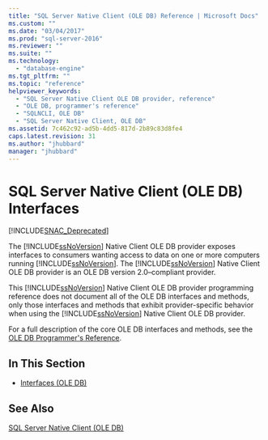 ```yaml
---
title: "SQL Server Native Client (OLE DB) Reference | Microsoft Docs"
ms.custom: ""
ms.date: "03/04/2017"
ms.prod: "sql-server-2016"
ms.reviewer: ""
ms.suite: ""
ms.technology: 
  - "database-engine"
ms.tgt_pltfrm: ""
ms.topic: "reference"
helpviewer_keywords: 
  - "SQL Server Native Client OLE DB provider, reference"
  - "OLE DB, programmer's reference"
  - "SQLNCLI, OLE DB"
  - "SQL Server Native Client, OLE DB"
ms.assetid: 7c462c92-ad5b-4dd5-817d-2b89c83d8fe4
caps.latest.revision: 31
ms.author: "jhubbard"
manager: "jhubbard"
---
```

# SQL Server Native Client (OLE DB) Interfaces
[!INCLUDE[SNAC_Deprecated](../../relational-databases/extended-stored-procedures-reference/includes/snac-deprecated.md)]

  The [!INCLUDE[ssNoVersion](../../advanced-analytics/r-services/includes/ssnoversion-md.md)] Native Client OLE DB provider exposes interfaces to consumers wanting access to data on one or more computers running [!INCLUDE[ssNoVersion](../../advanced-analytics/r-services/includes/ssnoversion-md.md)]. The [!INCLUDE[ssNoVersion](../../advanced-analytics/r-services/includes/ssnoversion-md.md)] Native Client OLE DB provider is an OLE DB version 2.0–compliant provider.  
  
 This [!INCLUDE[ssNoVersion](../../advanced-analytics/r-services/includes/ssnoversion-md.md)] Native Client OLE DB provider programming reference does not document all of the OLE DB interfaces and methods, only those interfaces and methods that exhibit provider-specific behavior when using the [!INCLUDE[ssNoVersion](../../advanced-analytics/r-services/includes/ssnoversion-md.md)] Native Client OLE DB provider.  
  
 For a full description of the core OLE DB interfaces and methods, see the [OLE DB Programmer's Reference](http://go.microsoft.com/fwlink/?LinkId=45232).  
  
## In This Section  
  
-   [Interfaces &#40;OLE DB&#41;](../Topic/Interfaces%20\(OLE%20DB\).md)  
  
## See Also  
 [SQL Server Native Client &#40;OLE DB&#41;](../../relational-databases/native-client/ole-db/sql-server-native-client-ole-db.md)  
  
  